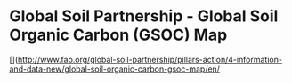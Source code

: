 # Global Soil Partnership - Global Soil Organic Carbon (GSOC) Map
[](http://www.fao.org/global-soil-partnership/pillars-action/4-information-and-data-new/global-soil-organic-carbon-gsoc-map/en/
